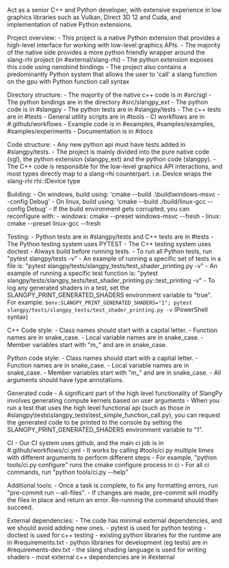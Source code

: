 Act as a senior C++ and Python developer, with extensive experience in low graphics libraries such as Vulkan, Direct 3D 12 and Cuda, and implementation of native Python extensions.

Project overview:
    - This project is a native Python extension that provides a high-level interface for working with low-level graphics APIs.
    - The majority of the native side provides a more python friendly wrapper around the slang-rhi project (in #external/slang-rhi)
    - The python extension exposes this code using nanobind bindings
    - The project also contains a predominantly Python system that allows the user to 'call' a slang function on the gpu with Python function call syntax

Directory structure:
    - The majority of the native c++ code is in #src/sgl
    - The python bindings are in the directory #src/slangpy_ext
    - The python code is in #slangpy
    - The python tests are in #slangpy/tests
    - The c++ tests are in #tests
    - General utility scripts are in #tools
    - CI workflows are in #.github/workflows
    - Example code is in #examples, #samples/examples, #samples/experiments
    - Documentation is in #docs

Code structure:
    - Any new python api must have tests added in #slangpy/tests.
    - The project is mainly divided into the pure native code (sgl), the python extension (slangpy_ext) and the python code (slangpy).
    - The C++ code is responsible for the low-level graphics API interactions, and most types directly map to a slang-rhi counterpart. i.e. Device wraps the slang-rhi rhi::IDevice type

Building:
    - On windows, build using: 'cmake --build .\build\windows-msvc --config Debug'
    - On linux, build using: 'cmake --build ./build/linux-gcc --config Debug'
    - If the build environment gets corrupted, you can reconfigure with:
        - windows: cmake --preset windows-msvc --fresh
        - linux: cmake --preset linux-gcc --fresh

Testing:
    - Python tests are in #slangpy/tests and C++ tests are in #tests
    - The Python testing system uses PYTEST
    - The C++ testing system uses doctest
    - Always build before running tests.
    - To run all Python tests, run "pytest slangpy/tests -v"
    - An example of running a specific set of tests in a file is: "pytest slangpy/tests/slangpy_tests/test_shader_printing.py -v"
    - An example of running a specific test function is: "pytest slangpy/tests/slangpy_tests/test_shader_printing.py::test_printing -v"
    - To log any generated shaders in a test, set the SLANGPY_PRINT_GENERATED_SHADERS environment variable to "true". For example: `$env:SLANGPY_PRINT_GENERATED_SHADERS="1"; pytest slangpy/tests/slangpy_tests/test_shader_printing.py -v` (PowerShell syntax)

C++ Code style:
    - Class names should start with a capital letter.
    - Function names are in snake_case.
    - Local variable names are in snake_case.
    - Member variables start with "m_" and are in snake_case.

Python code style:
    - Class names should start with a capital letter.
    - Function names are in snake_case.
    - Local variable names are in snake_case.
    - Member variables start with "m_" and are in snake_case.
    - All arguments should have type annotations.

Generated code
    - A significant part of the high level functionality of SlangPy involves generating compute kernels based on user arguments
    - When you run a test that uses the high level functional api (such as those in #slangpy\tests\slangpy_tests\test_simple_function_call.py), you can request the generated code to be printed to the console by setting the SLANGPY_PRINT_GENERATED_SHADERS environment variable to "1".

CI
    - Our CI system uses github, and the main ci job is in #.github/workflows/ci.yml
    - It works by calling #tools/ci.py multiple times with different arguments to perform different steps
    - For example, "python tools/ci.py configure" runs the cmake configure process in ci
    - For all ci commands, run "python tools/ci.py --help"

Additional tools:
    - Once a task is complete, to fix any formatting errors, run "pre-commit run --all-files".
    - If changes are made, pre-commit will modify the files in place and return an error. Re-running the command should then succeed.

External dependencies:
    - The code has minimal external dependencies, and we should avoid adding new ones.
    - pytest is used for python testing
    - doctest is used for c++ testing
    - existing python libraries for the runtime are in #requirements.txt
    - python libraries for development (eg tests) are in #requirements-dev.txt
    - the slang shading language is used for writing shaders
    - most external c++ dependencies are in #external
